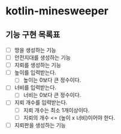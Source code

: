 # kotlin-minesweeper

## 기능 구현 목록표

- [ ] 땅을 생성하는 기능
- [ ] 안전지대를 생성하는 기능
- [ ] 지뢰를 생성하는 기능 
- [ ] 높이를 입력받는다. 
  - [ ] 높이는 0보다 큰 정수이다.
- [ ] 너비를 입력받는다.
  - [ ] 너비는 0보다 큰 정수이다.
- [ ] 지뢰 개수를 입력받는다. 
  - [ ] 지뢰 개수는 최소 1개이상이다.
  - [ ] 지뢰의 개수 <= (높이 x 너비)이어야 한다. 
- [ ] 지뢰판을 생성하는 기능
